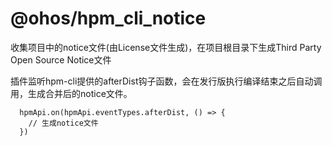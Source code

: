 # @ohos/hpm_cli_notice

收集项目中的notice文件(由License文件生成)，在项目根目录下生成Third Party Open Source Notice文件

插件监听hpm-cli提供的afterDist钩子函数，会在发行版执行编译结束之后自动调用，生成合并后的notice文件。

```
  hpmApi.on(hpmApi.eventTypes.afterDist, () => {
    // 生成notice文件
  })
```


